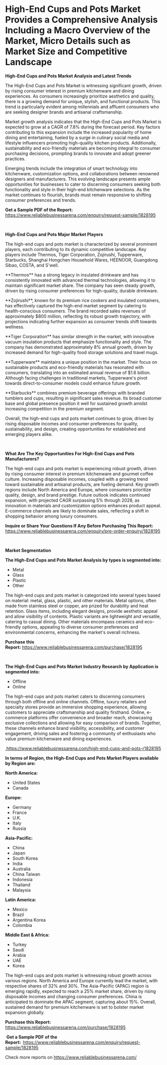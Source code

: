 <p><h1>High-End Cups and Pots Market Provides a Comprehensive Analysis Including a Macro Overview of the Market, Micro Details such as Market Size and Competitive Landscape</h1></p><p><strong>High-End Cups and Pots Market Analysis and Latest Trends</strong></p>
<p><p>The High-End Cups and Pots Market is witnessing significant growth, driven by rising consumer interest in premium kitchenware and dining experiences. As consumers increasingly prioritize aesthetics and quality, there is a growing demand for unique, stylish, and functional products. This trend is particularly evident among millennials and affluent consumers who are seeking designer brands and artisanal craftsmanship.</p><p>Market growth analysis indicates that the High-End Cups and Pots Market is expected to grow at a CAGR of 7.8% during the forecast period. Key factors contributing to this expansion include the increased popularity of home dining and entertaining, fueled by a surge in culinary social media and lifestyle influencers promoting high-quality kitchen products. Additionally, sustainability and eco-friendly materials are becoming integral to consumer purchasing decisions, prompting brands to innovate and adopt greener practices.</p><p>Emerging trends include the integration of smart technology into kitchenware, customization options, and collaborations between renowned designers and manufacturers. This evolving landscape presents ample opportunities for businesses to cater to discerning consumers seeking both functionality and style in their high-end kitchenware selections. As the market continues to flourish, brands must remain responsive to shifting consumer preferences and trends.</p></p>
<p><strong>Get a Sample PDF of the Report:&nbsp;</strong> <a href="https://www.reliablebusinessarena.com/enquiry/request-sample/1828195?utm_campaign=3286&utm_medium=2&utm_source=Github&utm_content=ia&utm_term=05042025&utm_id=high-end-cups-and-pots">https://www.reliablebusinessarena.com/enquiry/request-sample/1828195</a></p>
<p>&nbsp;</p>
<p><strong>High-End Cups and Pots Major Market Players</strong></p>
<p><p>The high-end cups and pots market is characterized by several prominent players, each contributing to its dynamic competitive landscape. Key players include Thermos, Tiger Corporation, Zojirushi, Tupperware, Starbucks, Shanghai Hongchen Household Wares, HEENOOR, Guangdong Sibao, COSTA, and S'well.</p><p>**Thermos** has a strong legacy in insulated drinkware and has consistently innovated with advanced thermal technologies, allowing it to maintain significant market share. The company has seen steady growth, driven by rising consumer preferences for high-quality, durable drinkware. </p><p>**Zojirushi**, known for its premium rice cookers and insulated containers, has effectively captured the high-end market segment by catering to health-conscious consumers. The brand recorded sales revenues of approximately $800 million, reflecting its robust growth trajectory, with projections indicating further expansion as consumer trends shift towards wellness.</p><p>**Tiger Corporation** has similar strength in the market, with innovative vacuum insulation products that emphasize functionality and style. The company has demonstrated approximately 8% annual growth, driven by increased demand for high-quality food storage solutions and travel mugs.</p><p>**Tupperware** maintains a unique position in the market. Their focus on sustainable products and eco-friendly materials has resonated with consumers, translating into an estimated annual revenue of $1.6 billion. Although facing challenges in traditional markets, Tupperware's pivot towards direct-to-consumer models could enhance future growth.</p><p>**Starbucks** combines premium beverage offerings with branded tumblers and cups, resulting in significant sales revenue. Its broad customer base and global presence position it well for sustained growth amidst increasing competition in the premium segment.</p><p>Overall, the high-end cups and pots market continues to grow, driven by rising disposable incomes and consumer preferences for quality, sustainability, and design, creating opportunities for established and emerging players alike.</p></p>
<p>&nbsp;</p>
<p><strong>What Are The Key Opportunities For High-End Cups and Pots Manufacturers?</strong></p>
<p><p>The high-end cups and pots market is experiencing robust growth, driven by rising consumer interest in premium kitchenware and gourmet coffee culture. Increasing disposable incomes, coupled with a growing trend toward sustainable and artisanal products, are fueling demand. Key growth regions include North America and Europe, where consumers prioritize quality, design, and brand prestige. Future outlook indicates continued expansion, with projected CAGR surpassing 5% through 2028, as innovation in materials and customization options enhances product appeal. E-commerce channels are likely to dominate sales, reflecting a shift in shopping behavior among luxury consumers.</p></p>
<p><strong>Inquire or Share Your Questions If Any Before Purchasing This Report:</strong> <a href="https://www.reliablebusinessarena.com/enquiry/pre-order-enquiry/1828195?utm_campaign=3286&utm_medium=2&utm_source=Github&utm_content=ia&utm_term=05042025&utm_id=high-end-cups-and-pots">https://www.reliablebusinessarena.com/enquiry/pre-order-enquiry/1828195</a></p>
<p>&nbsp;</p>
<p><strong>Market Segmentation</strong></p>
<p><strong>The High-End Cups and Pots Market Analysis by types is segmented into:</strong></p>
<p><ul><li>Metal</li><li>Glass</li><li>Plastic</li><li>Other</li></ul></p>
<p><p>The high-end cups and pots market is categorized into several types based on material: metal, glass, plastic, and other materials. Metal options, often made from stainless steel or copper, are prized for durability and heat retention. Glass items, including elegant designs, provide aesthetic appeal and allow visibility of contents. Plastic variants are lightweight and versatile, catering to casual dining. Other materials encompass ceramics and eco-friendly options, appealing to diverse consumer preferences and environmental concerns, enhancing the market's overall richness.</p></p>
<p><strong>Purchase this Report:&nbsp;</strong><a href="https://www.reliablebusinessarena.com/purchase/1828195?utm_campaign=3286&utm_medium=2&utm_source=Github&utm_content=ia&utm_term=05042025&utm_id=high-end-cups-and-pots">https://www.reliablebusinessarena.com/purchase/1828195</a></p>
<p>&nbsp;</p>
<p><strong>The High-End Cups and Pots Market Industry Research by Application is segmented into:</strong></p>
<p><ul><li>Offline</li><li>Online</li></ul></p>
<p><p>The high-end cups and pots market caters to discerning consumers through both offline and online channels. Offline, luxury retailers and specialty stores provide an immersive shopping experience, allowing customers to appreciate craftsmanship and quality firsthand. Online, e-commerce platforms offer convenience and broader reach, showcasing exclusive collections and allowing for easy comparison of brands. Together, these channels enhance brand visibility, accessibility, and customer engagement, driving sales and fostering a community of enthusiasts who value premium kitchenware and dining experiences.</p></p>
<p><a href="https://www.reliablebusinessarena.com/high-end-cups-and-pots-r1828195?utm_campaign=3286&utm_medium=2&utm_source=Github&utm_content=ia&utm_term=05042025&utm_id=high-end-cups-and-pots">&nbsp;https://www.reliablebusinessarena.com/high-end-cups-and-pots-r1828195</a></p>
<p><strong>In terms of Region, the High-End Cups and Pots Market Players available by Region are:</strong></p>
<p>
    <p> <strong> North America: </strong>
        <ul>
            <li>United States</li>
            <li>Canada</li>
        </ul>
        </p> 
    <p> <strong> Europe: </strong>
        <ul>
            <li>Germany</li>
            <li>France</li>
            <li>U.K.</li>
            <li>Italy</li>
            <li>Russia</li>
        </ul>
        </p> 
    <p> <strong> Asia-Pacific: </strong>
        <ul>
            <li>China</li>
            <li>Japan</li>
            <li>South Korea</li>
            <li>India</li>
            <li>Australia</li>
            <li>China Taiwan</li>
            <li>Indonesia</li>
            <li>Thailand</li>
            <li>Malaysia</li>
        </ul>
        </p> 
    <p> <strong> Latin America: </strong>
        <ul>
            <li>Mexico</li>
            <li>Brazil</li>
            <li>Argentina Korea</li>
            <li>Colombia</li>
        </ul>
        </p> 
    <p> <strong> Middle East & Africa: </strong>
        <ul>
            <li>Turkey</li>
            <li>Saudi</li>
            <li>Arabia</li>
            <li>UAE</li>
            <li>Korea</li>
        </ul>
    </p>
    </p>
<p><p>The high-end cups and pots market is witnessing robust growth across various regions. North America and Europe currently lead the market, with respective shares of 32% and 30%. The Asia-Pacific (APAC) region is emerging rapidly, expected to reach a 25% market share, driven by rising disposable incomes and changing consumer preferences. China is anticipated to dominate the APAC segment, capturing about 15%. Overall, sustained demand for premium kitchenware is set to bolster market expansion globally.</p></p>
<p><strong>Purchase this Report: </strong><a href="https://www.reliablebusinessarena.com/purchase/1828195?utm_campaign=3286&utm_medium=2&utm_source=Github&utm_content=ia&utm_term=05042025&utm_id=high-end-cups-and-pots">https://www.reliablebusinessarena.com/purchase/1828195</a></p>
<p>&nbsp;<strong>Get a Sample PDF of the Report:&nbsp;&nbsp;</strong><a href="https://www.reliablebusinessarena.com/enquiry/request-sample/1828195?utm_campaign=3286&utm_medium=2&utm_source=Github&utm_content=ia&utm_term=05042025&utm_id=high-end-cups-and-pots">https://www.reliablebusinessarena.com/enquiry/request-sample/1828195</a></p>
<p><strong></strong></p>
<p>Check more reports on <a href="https://www.reliablebusinessarena.com/?utm_campaign=3286&utm_medium=2&utm_source=Github&utm_content=ia&utm_term=05042025&utm_id=high-end-cups-and-pots">https://www.reliablebusinessarena.com/</a></p>
